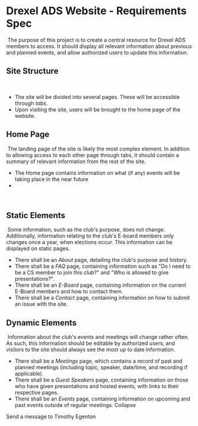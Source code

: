 # Drexel ADS Website - Requirements Spec
​
The purpose of this project is to create a central resource for Drexel ADS members to access. It should display all relevant information about previous and planned events, and allow authorized users to update this information.
​
## Site Structure
​
 * The site will be divided into several pages. These will be accessible through *tabs*.
 * Upon visiting the site, users will be brought to the home page of the website.
​
## Home Page
​
The landing page of the site is likely the most complex element. In addition to allowing access to each other page through tabs, it should contain a summary of relevant information from the rest of the site.
​
 * The Home page contains information on what (if any) events will be taking place in the near future
 *
​
## Static Elements
​
Some information, such as the club's purpose, does not change. Additionally, information relating to the club's E-board members only changes once a year, when elections occur. This information can be displayed on static pages.
​
 * There shall be an *About* page, detailing the club's purpose and history.
 * There shall be a *FAQ* page, containing information such as "Do I need to be a CS member to join this club?" and "Who is allowed to give presentations?".
 * There shall be an *E-Board* page, containing information on the current E-Board members and how to contact them.
 * There shall be a *Contact* page, containing information on how to submit an issue with the site.
​
## Dynamic Elements
​
Information about the club's events and meetings will change rather often. As such, this information should be editable by authorized users, and visitors to the site should always see the most up to date information.
​
 * There shall be a *Meetings* page, which contains a record of past and planned meetings (including topic, speaker, date/time, and recording if applicable).
 * There shall be a *Guest Speakers* page, containing information on those who have given presentations and hosted events, with links to their respective pages.
 * There shall be an *Events* page, containing information on upcoming and past events outside of regular meetings.
Collapse

Send a message to Timothy Egenton
